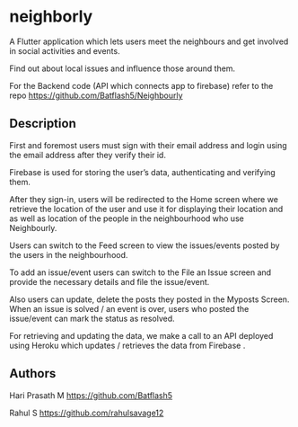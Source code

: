 # neighborly

A Flutter application which lets users meet the neighbours and get involved in social activities and events.

Find out about local issues and influence those around them.

For the Backend code (API which connects app to firebase) refer to the repo https://github.com/Batflash5/Neighbourly

## Description

First and foremost users must sign with their email address and login using the email address after they verify their id. 

Firebase is used for storing the user’s data, authenticating and verifying them. 

After they sign-in, users will be redirected to the Home screen where we retrieve the location of the user 
and use it for displaying their location and as well as location of the people in the neighbourhood who use Neighbourly. 

Users can switch to the Feed screen to view the issues/events posted by the users in the neighbourhood. 

To add an issue/event users can switch to the File an Issue screen and provide the necessary details and file the issue/event. 

Also users can update, delete the posts they posted in the Myposts Screen. When an issue is solved / an event is over, users who posted the issue/event can mark the status as resolved. 

For retrieving and updating the data, we make a call to an API deployed using Heroku which updates / retrieves the data from Firebase .


## Authors

Hari Prasath M   https://github.com/Batflash5

Rahul S          https://github.com/rahulsavage12


